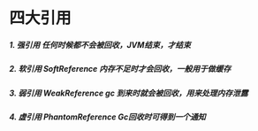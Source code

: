 # 四大引用
##### 1. 强引用 任何时候都不会被回收，JVM结束，才结束
##### 2. 软引用 SoftReference<T> 内存不足时才会回收，一般用于做缓存
##### 3. 弱引用 WeakReference<T> gc 到来时就会被回收，用来处理内存泄露
##### 4. 虚引用 PhantomReference Gc回收时可得到一个通知
